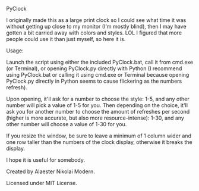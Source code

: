 PyClock

I originally made this as a large print clock so I could see what time it was without getting up close to my monitor (I'm mostly blind), then I may have gotten a bit carried away with colors and styles. LOL
I figured that more people could use it than just myself, so here it is.

Usage:

Launch the script using either the included PyClock.bat, call it from cmd.exe (or Terminal), or opening PyClock.py directly with Python (I recommend using PyClock.bat or calling it using cmd.exe or Terminal because opening PyClock.py directly in Python seems to cause flickering as the numbers refresh).

Upon opening, it'll ask for a number to choose the style: 1-5, and any other number will pick a value of 1-5 for you. Then depending on the choice, it'll ask you for another number to choose the amount of refreshes per second (higher is more accurate, but also more resource-intense): 1-30, and any other number will choose a value of 1-30 for you.

If you resize the window, be sure to leave a minimum of 1 column wider and one row taller than the numbers of the clock display, otherwise it breaks the display.

I hope it is useful for somebody.

Created by Alaester Nikolai Modern.

Licensed under MIT License.
